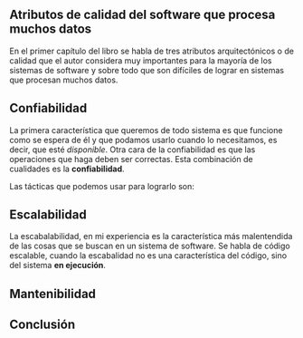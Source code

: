 Atributos de calidad del software que procesa muchos datos
---

En el primer capítulo del libro se habla de tres atributos arquitectónicos
o de calidad que el autor considera muy importantes para la mayoría de los
sistemas de software y sobre todo que son difíciles de lograr en sistemas
que procesan muchos datos.

## Confiabilidad

La primera característica que queremos de todo sistema es que funcione como se
espera de él y que podamos usarlo cuando lo necesitamos, es decir, que esté
_disponible_. Otra cara de la confiabilidad es que las operaciones que haga
deben ser correctas. Esta combinación de cualidades es la **confiabilidad**.

Las tácticas que podemos usar para lograrlo son:

## Escalabilidad

La escabalabilidad, en mi experiencia es la característica más malentendida de
las cosas que se buscan en un sistema de software. Se habla de código escalable,
cuando la escabalidad no es una característica del código, sino del sistema
**en ejecución**.

## Mantenibilidad

## Conclusión
